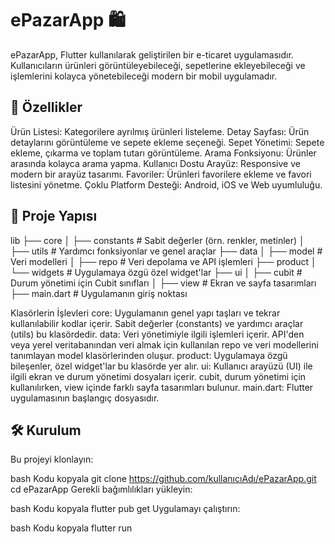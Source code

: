 # ePazarApp 🛍️
ePazarApp, Flutter kullanılarak geliştirilen bir e-ticaret uygulamasıdır. Kullanıcıların ürünleri görüntüleyebileceği, sepetlerine ekleyebileceği ve işlemlerini kolayca yönetebileceği modern bir mobil uygulamadır.

## 📱 Özellikler
Ürün Listesi: Kategorilere ayrılmış ürünleri listeleme.
Detay Sayfası: Ürün detaylarını görüntüleme ve sepete ekleme seçeneği.
Sepet Yönetimi: Sepete ekleme, çıkarma ve toplam tutarı görüntüleme.
Arama Fonksiyonu: Ürünler arasında kolayca arama yapma.
Kullanıcı Dostu Arayüz: Responsive ve modern bir arayüz tasarımı.
Favoriler: Ürünleri favorilere ekleme ve favori listesini yönetme.
Çoklu Platform Desteği: Android, iOS ve Web uyumluluğu.


## 📂 Proje Yapısı
lib
├── core
│   ├── constants       # Sabit değerler (örn. renkler, metinler)
│   ├── utils           # Yardımcı fonksiyonlar ve genel araçlar
├── data
│   ├── model           # Veri modelleri
│   ├── repo            # Veri depolama ve API işlemleri
├── product
│   └── widgets         # Uygulamaya özgü özel widget'lar
├── ui
│   ├── cubit           # Durum yönetimi için Cubit sınıfları
│   ├── view            # Ekran ve sayfa tasarımları
├── main.dart           # Uygulamanın giriş noktası

Klasörlerin İşlevleri
core: Uygulamanın genel yapı taşları ve tekrar kullanılabilir kodlar içerir. Sabit değerler (constants) ve yardımcı araçlar (utils) bu klasördedir.
data: Veri yönetimiyle ilgili işlemleri içerir. API'den veya yerel veritabanından veri almak için kullanılan repo ve veri modellerini tanımlayan model klasörlerinden oluşur.
product: Uygulamaya özgü bileşenler, özel widget'lar bu klasörde yer alır.
ui: Kullanıcı arayüzü (UI) ile ilgili ekran ve durum yönetimi dosyaları içerir. cubit, durum yönetimi için kullanılırken, view içinde farklı sayfa tasarımları bulunur.
main.dart: Flutter uygulamasının başlangıç dosyasıdır.

## 🛠️ Kurulum
Bu projeyi klonlayın:

bash
Kodu kopyala
git clone https://github.com/kullanıcıAdı/ePazarApp.git
cd ePazarApp
Gerekli bağımlılıkları yükleyin:

bash
Kodu kopyala
flutter pub get
Uygulamayı çalıştırın:

bash
Kodu kopyala
flutter run

